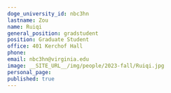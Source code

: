 ```yaml
---
doge_university_id: nbc3hn
lastname: Zou
name: Ruiqi
general_position: gradstudent
position: Graduate Student
office: 401 Kerchof Hall 
phone: 
email: nbc3hn@virginia.edu
image: __SITE_URL__/img/people/2023-fall/Ruiqi.jpg
personal_page:
published: true
---
```

